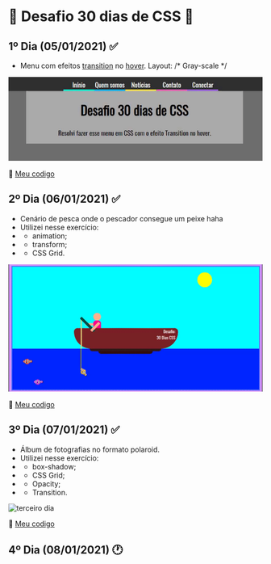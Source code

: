 # :rocket: Desafio 30 dias de CSS :rocket:

## 1º Dia (05/01/2021) :white_check_mark:

- Menu com efeitos [transition](https://www.w3schools.com/css/css3_transitions.asp) no [hover](https://www.w3schools.com/cssref/sel_hover.asp). Layout: /* Gray-scale */

![Primeiro dia](./img/menu.gif)

:link: [Meu codigo](https://github.com/chrislemos/Desafio30DiasCSS/tree/master/Desafios/dia1)

## 2º Dia (06/01/2021) :white_check_mark:

- Cenário de pesca onde o pescador consegue um peixe haha
- Utilizei nesse exercício:
- - animation;
- - transform;
- - CSS Grid. 

![segundo dia](./img/dia2.gif)

:link: [Meu codigo](https://github.com/chrislemos/Desafio30DiasCSS/tree/master/Desafios/dia2)

## 3º Dia (07/01/2021) :white_check_mark:

- Álbum de fotografias no formato polaroid.
- Utilizei nesse exercício:
- - box-shadow;
- - CSS Grid;
- - Opacity;
- - Transition.

![terceiro dia](./img/dia3.gif)

:link: [Meu codigo](https://github.com/chrislemos/Desafio30DiasCSS/tree/master/Desafios/dia3)

## 4º Dia (08/01/2021) :clock1: